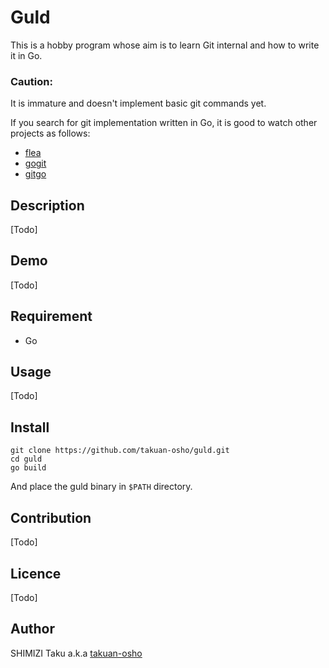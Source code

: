 Guld
====

This is a hobby program whose aim is to learn Git internal and how to write it in Go.

### Caution:

It is immature and doesn't implement basic git commands yet.

If you search for git implementation written in Go, it is good to watch other projects as follows:

-	[flea](https://github.com/EasonLiao/flea)
-	[gogit](https://github.com/speedata/gogit)
-	[gitgo](https://github.com/ChimeraCoder/gitgo)

Description
-----------

[Todo]

Demo
----

[Todo]

Requirement
-----------

-	Go

Usage
-----

[Todo]

Install
-------

```
git clone https://github.com/takuan-osho/guld.git
cd guld
go build
```

And place the guld binary in `$PATH` directory.

Contribution
------------

[Todo]

Licence
-------

[Todo]

Author
------

SHIMIZI Taku a.k.a [takuan-osho](https://github.com/takuan-osho)

